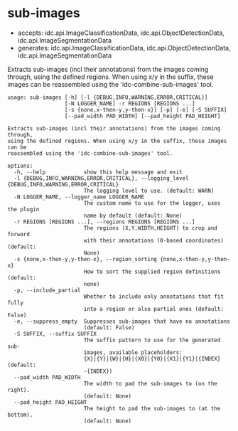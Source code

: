 # sub-images

* accepts: idc.api.ImageClassificationData, idc.api.ObjectDetectionData, idc.api.ImageSegmentationData
* generates: idc.api.ImageClassificationData, idc.api.ObjectDetectionData, idc.api.ImageSegmentationData

Extracts sub-images (incl their annotations) from the images coming through, using the defined regions. When using x/y in the suffix, these images can be reassembled using the 'idc-combine-sub-images' tool.

```
usage: sub-images [-h] [-l {DEBUG,INFO,WARNING,ERROR,CRITICAL}]
                  [-N LOGGER_NAME] -r REGIONS [REGIONS ...]
                  [-s {none,x-then-y,y-then-x}] [-p] [-e] [-S SUFFIX]
                  [--pad_width PAD_WIDTH] [--pad_height PAD_HEIGHT]

Extracts sub-images (incl their annotations) from the images coming through,
using the defined regions. When using x/y in the suffix, these images can be
reassembled using the 'idc-combine-sub-images' tool.

options:
  -h, --help            show this help message and exit
  -l {DEBUG,INFO,WARNING,ERROR,CRITICAL}, --logging_level {DEBUG,INFO,WARNING,ERROR,CRITICAL}
                        The logging level to use. (default: WARN)
  -N LOGGER_NAME, --logger_name LOGGER_NAME
                        The custom name to use for the logger, uses the plugin
                        name by default (default: None)
  -r REGIONS [REGIONS ...], --regions REGIONS [REGIONS ...]
                        The regions (X,Y,WIDTH,HEIGHT) to crop and forward
                        with their annotations (0-based coordinates) (default:
                        None)
  -s {none,x-then-y,y-then-x}, --region_sorting {none,x-then-y,y-then-x}
                        How to sort the supplied region definitions (default:
                        none)
  -p, --include_partial
                        Whether to include only annotations that fit fully
                        into a region or also partial ones (default: False)
  -e, --suppress_empty  Suppresses sub-images that have no annotations
                        (default: False)
  -S SUFFIX, --suffix SUFFIX
                        The suffix pattern to use for the generated sub-
                        images, available placeholders:
                        {X}|{Y}|{W}|{H}|{X0}|{Y0}|{X1}|{Y1}|{INDEX} (default:
                        -{INDEX})
  --pad_width PAD_WIDTH
                        The width to pad the sub-images to (on the right).
                        (default: None)
  --pad_height PAD_HEIGHT
                        The height to pad the sub-images to (at the bottom).
                        (default: None)
```
